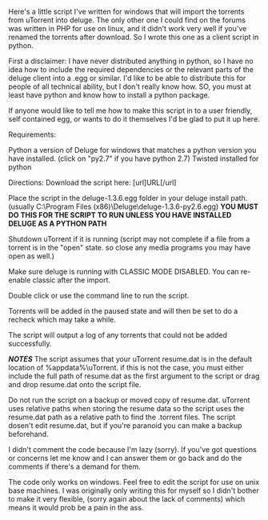 Here's a little script I've written for windows that will import the torrents from uTorrent into deluge. The only other one I could find on the forums was written in PHP for use on linux, and it didn't work very well if you've renamed the torrents after download. So I wrote this one as a client script in python.

First a disclaimer:
I have never distributed anything in python, so I have no idea how to include the required dependencies or the relevant parts of the deluge client into a .egg or similar. I'd like to be able to distribute this for people of all technical ability, but I don't really know how. SO, you must at least have python and know how to install a python package. 

If anyone would like to tell me how to make this script in to a user friendly, self contained egg, or wants to do it themselves I'd be glad to put it up here. 

Requirements:

Python
a version of Deluge for windows that matches a python version you have installed. (click on "py2.7" if you have python 2.7)
Twisted installed for python

Directions:
Download the script here: [url]URL[/url]

Place the script in the deluge-1.3.6.egg folder in your deluge install path. (usually C:\Program Files (x86)\Deluge\deluge-1.3.6-py2.6.egg)
**YOU MUST DO THIS FOR THE SCRIPT TO RUN UNLESS YOU HAVE INSTALLED DELUGE AS A PYTHON PATH**

Shutdown uTorrent if it is running (script may not complete if a file from a torrent is in the "open" state. so close any media programs you may have open as well.)

Make sure deluge is running with CLASSIC MODE DISABLED. You can re-enable classic after the import.

Double click or use the command line to run the script.

Torrents will be added in the paused state and will then be set to do a recheck which may take a while.

The script will output a log of any torrents that could not be added successfully.

***NOTES***
The script assumes that your uTorrent resume.dat is in the default location of %appdata%\uTorrent. if this is not the case, you must either include the full path of resume.dat as the first argument to the script or drag and drop resume.dat onto the script file.

Do not run the script on a backup or moved copy of resume.dat. uTorrent uses relative paths when storing the resume data so the script uses the resume.dat path as a relative path to find the .torrent files. The script dosen't edit resume.dat, but if you're paranoid you can make a backup beforehand.

I didn't comment the code because I'm lazy (sorry). If you've got questions or concerns let me know and I can answer them or go back and do the comments if there's a demand for them.

The code only works on windows. Feel free to edit the script for use on unix base machines. I was originally only writing this for myself so I didn't bother to make it very flexible, (sorry again about the lack of comments) which means it would prob be a pain in the ass.